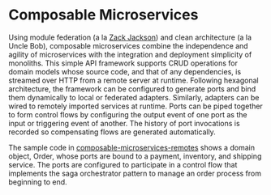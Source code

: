 # Composable Microservices

Using module federation (a la [Zack Jackson](https://github.com/ScriptedAlchemy)) and clean architecture (a la Uncle Bob), composable microservices combine the independence and agility of microservices with the integration and deployment simplicity of monoliths. This simple API framework supports CRUD operations for domain models whose source code, and that of any dependencies, is streamed over HTTP from a remote server at runtime. Following hexagonal architecture, the framework can be configured to generate ports and bind them dynamically to local or federated adapters. Similarly, adapters can be wired to remotely imported services at runtime. Ports can be piped together to form control flows by configuring the output event of one port as the input or triggering event of another. The history of port invocations is recorded so compensating flows are generated automatically.

The sample code in [composable-microservices-remotes](https://github.com/tysonrm/federated-monolith-services) shows a domain object, Order, whose ports are bound to a payment, inventory, and shipping service. The ports are configured to participate in a control flow that implements the saga orchestrator pattern to manage an order process from beginning to end.
